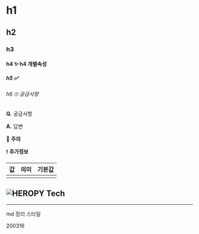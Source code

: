 # h1



## h2



### h3



#### h4 &#10024; h4 개별속성



##### h5 &#9989;



###### h6 🙄 궁금사항

**Q.** 궁금사항

**A.** 답변



&#128680; **주의**



&#10071; **추가정보**



| 값   | 의미 | 기본값 |
| ---- | ---- | ------ |
|      |      |        |



![HEROPY Tech]()
---



---

md 정리 스타일 

 200316













